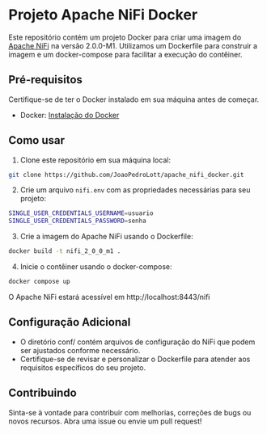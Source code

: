 # Projeto Apache NiFi Docker

Este repositório contém um projeto Docker para criar uma imagem do [Apache NiFi](https://nifi.apache.org/) na versão 2.0.0-M1. Utilizamos um Dockerfile para construir a imagem e um docker-compose para facilitar a execução do contêiner.

## Pré-requisitos

Certifique-se de ter o Docker instalado em sua máquina antes de começar.

- Docker: [Instalação do Docker](https://docs.docker.com/get-docker/)

## Como usar

1. Clone este repositório em sua máquina local:

```bash
git clone https://github.com/JoaoPedroLott/apache_nifi_docker.git
```

2. Crie um arquivo `nifi.env` com as propriedades necessárias para seu projeto:

```bash
SINGLE_USER_CREDENTIALS_USERNAME=usuario
SINGLE_USER_CREDENTIALS_PASSWORD=senha
```

3. Crie a imagem do Apache NiFi usando o Dockerfile:

```bash
docker build -t nifi_2_0_0_m1 .
```

4. Inicie o contêiner usando o docker-compose:

```bash
docker compose up
```

O Apache NiFi estará acessível em http://localhost:8443/nifi

## Configuração Adicional

- O diretório conf/ contém arquivos de configuração do NiFi que podem ser ajustados conforme necessário.
- Certifique-se de revisar e personalizar o Dockerfile para atender aos requisitos específicos do seu projeto.

## Contribuindo

Sinta-se à vontade para contribuir com melhorias, correções de bugs ou novos recursos. Abra uma issue ou envie um pull request!